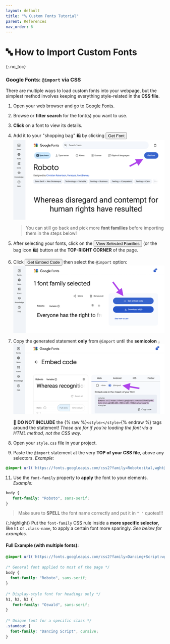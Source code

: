 ```yaml
---
layout: default
title: "🔤 Custom Fonts Tutorial" 
parent: References
nav_order: 6
---
```


# 🔤 How to Import Custom Fonts
{:.no_toc}

### Google Fonts: `@import` via CSS

There are multiple ways to load custom fonts into your webpage, but the simplest method involves keeping everything style-related in the **CSS file**. 

1. Open your web browser and go to [Google Fonts](https://fonts.google.com).
2. Browse or **filter search** for the font(s) you want to use.
3. **Click** on a font to view its details.
4. Add it to your "shopping bag" 🛍️ by clicking <span class="fs-3"><button class="btn btn-blue">Get Font</button></span>
   ![image-small](font-step-1.png)
   > You can still go back and pick more **font families** before importing them in the steps below!
6. After selecting your fonts, click on the <span class="fs-3"><button class="btn btn-blue">View Selected Families</button></span> (or the bag icon 🛍️) button at the **TOP-RIGHT CORNER** of the page.
8. Click <span class="fs-3"><button class="btn btn-blue">Get Embed Code</button></span> then select the `@import` option:
   ![image-small](font-step-2.png)
9. Copy the generated statement **only** from `@import` until the **semicolon** `;`
   ![image-small](font-step-3.png)
   <div class="warn" markdown="block">
      
   🚫 **DO NOT INCLUDE** the {% raw %}`<style></style>`{% endraw %} tags around the statement! _Those are for if you're loading the font via a HTML method, not the CSS way._
   
   </div>
11. Open your `style.css` file in your project.
12. Paste the `@import` statement at the very **TOP of your CSS file**, above any selectors. _Example:_
   ```css
   @import url('https://fonts.googleapis.com/css2?family=Roboto:ital,wght@0,100..900;1,100..900&display=swap');
   ```
11. Use the `font-family` property to **apply** the font to your elements. _Example:_
   ```css
   body {
      font-family: "Roboto", sans-serif;
   }
   ```
   > Make sure to **SPELL** the font name correctly and put it in `" "` quotes!!!

   {:.highlight}
   Put the `font-family` CSS rule inside a **more specific selector**, like `h1` or `.class-name`, to apply a certain font more sparingly. _See below for examples._

#### Full Example (with multiple fonts):
```css
@import url('https://fonts.googleapis.com/css2?family=Dancing+Script:wght@400..700&family=Oswald:wght@200..700&family=Roboto:ital,wght@0,100..900;1,100..900&display=swap');

/* General font applied to most of the page */
body {
  font-family: "Roboto", sans-serif;
}

/* Display-style font for headings only */
h1, h2, h3 {
   font-family: "Oswald", sans-serif;
}

/* Unique font for a specific class */
.standout {
  font-family: "Dancing Script", cursive;
}
```
